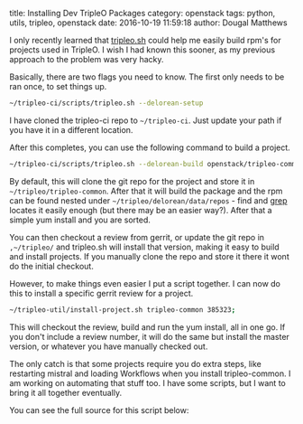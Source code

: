 title: Installing Dev TripleO Packages
category: openstack
tags: python, utils, tripleo, openstack
date: 2016-10-19 11:59:18
author: Dougal Matthews

I only recently learned that [tripleo.sh] could help me easily build rpm's
for projects used in TripleO. I wish I had known this sooner, as my previous
approach to the problem was very hacky.

Basically, there are two flags you need to know. The first only needs to be
ran once, to set things up.

```bash
~/tripleo-ci/scripts/tripleo.sh --delorean-setup
```

I have cloned the tripleo-ci repo to `~/tripleo-ci`. Just update your path if
you have it in a different location.

After this completes, you can use the following command to build a project.

```bash
~/tripleo-ci/scripts/tripleo.sh --delorean-build openstack/tripleo-common
```

By default, this will clone the git repo for the project and store it in
`~/tripleo/tripleo-common`. After that it will build the package and the rpm
can be found nested under `~/tripleo/delorean/data/repos` - find and 
[grep](http://manpage.io/p/grep/) locates it easily enough (but there may be an
easier way?). After that a simple yum install and you are sorted.

You can then checkout a review from gerrit, or update the git repo in
`,~/tripleo/` and tripleo.sh will install that version, making it easy to
build and install projects. If you manually clone the repo and store it there
it wont do the initial checkout.

However, to make things even easier I put a script together. I can now do
this to install a specific gerrit review for a project.

```bash
~/tripleo-util/install-project.sh tripleo-common 385323;
```

This will checkout the review, build and run the yum install, all in one go.
If you don't include a review number, it will do the same but install the
master version, or whatever you have manually checked out.

The only catch is that some projects require you do extra steps, like
restarting mistral and loading Workflows when you install tripleo-common. I
am working on automating that stuff too. I have some scripts, but I want to
bring it all together eventually.

You can see the full source for this script below:

<script src="http://gist-it.appspot.com/http://github.com/d0ugal/tripleo-util/blob/master/install-project.sh"></script>


[tripleo.sh]: http://docs.openstack.org/developer/tripleo-docs/advanced_deployment/tripleo.sh.html
